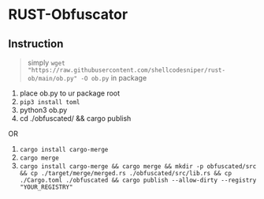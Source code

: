 # RUST-Obfuscator

## Instruction
> simply `wget "https://raw.githubusercontent.com/shellcodesniper/rust-ob/main/ob.py" -O ob.py` in package
1. place ob.py to ur package root
3. `pip3 install toml`
4. python3 ob.py
5. cd ./obfuscated/ && cargo publish

OR
1. `cargo install cargo-merge`
2. `cargo merge`
3. `cargo install cargo-merge && cargo merge && mkdir -p obfuscated/src && cp ./target/merge/merged.rs ./obfuscated/src/lib.rs && cp ./Cargo.toml ./obfuscated && cargo publish --allow-dirty --registry "YOUR_REGISTRY"`

